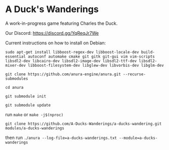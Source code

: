 # A Duck's Wanderings

A work-in-progress game featuring Charles the Duck.

Our Discord: https://discord.gg/YqReqJr7We

Current instructions on how to install on Debian:

`sudo apt-get install libboost-regex-dev libboost-locale-dev build-essential autoconf automake cmake git gitk git-gui vim vim-scripts libsdl2-dev libcairo-dev libsdl2-image-dev libsdl2-ttf-dev libsdl2-mixer-dev libboost-filesystem-dev libglew-dev libvorbis-dev libglm-dev`

`git clone https://github.com/anura-engine/anura.git --recurse-submodules`

`cd anura`

`git submodule init`

`git submodule update`

run `make` or `make -j$(nproc)`

`git clone https://github.com/A-Ducks-Wanderings/a-ducks-wandering.git modules/a-ducks-wanderings`

then run `./anura --log-file=a-ducks-wanderings.txt --module=a-ducks-wanderings`